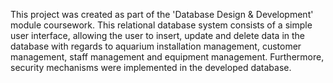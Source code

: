 This project was created as part of the 'Database Design & Development' module coursework. This relational database system consists of a simple user interface, allowing the user to insert, update and delete data in the database with regards to aquarium installation management, customer management, staff management and equipment management. Furthermore, security mechanisms were implemented in the developed database.
